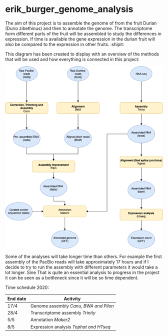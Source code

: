 # erik_burger_genome_analysis
The aim of this project is to assemble the genome of from the fruit Durian (Durio zibethinus) and then to annotate the genome. The transcriptome form different parts of the fruit will be assembled to study the differences in expression. If time is available the gene expression in the durian fruit will also be compared to the expression in other fruits. :shipit:

This diagram has been created to display with an overview of the methods that will be used and how everything is connected in this project:  

![Workflow diagram](/images/Project_plan.png)  

Some of the analyses will take longer time than others. For example the first assembly of the PacBio reads will take approximately 17 hours and if I decide to try to run the assembly with different parameters it would take a lot longer. Sine That is quite an essential analysis to progress in the project it can be seen as a bottleneck since it will be so time dependent.  

Time schedule 2020:

End date | Acitvity
-------- | --------
17/4 | Genome assembly _Canu, BWA and Pilon_
28/4 | Transcriptome assembly _Trinity_
5/5 | Annotation _Maker2_
8/5 | Expression analysis _Tophat and HTseq_